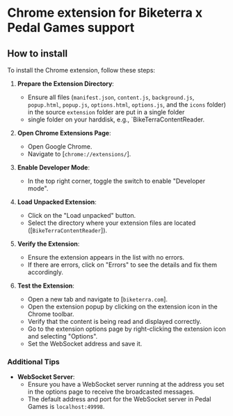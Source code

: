 # Chrome extension for Biketerra x Pedal Games support



## How to install




To install the Chrome extension, follow these steps:

1. **Prepare the Extension Directory**:
   - Ensure all files (`manifest.json`, `content.js`, `background.js`, `popup.html`, `popup.js`, `options.html`, `options.js`, and the `icons` folder) in the source `extension` folder are put in a single folder
   - single folder on your harddisk, e.g., `BikeTerraContentReader.

2. **Open Chrome Extensions Page**:
   - Open Google Chrome.
   - Navigate to [`chrome://extensions/`].

3. **Enable Developer Mode**:
   - In the top right corner, toggle the switch to enable "Developer mode".

4. **Load Unpacked Extension**:
   - Click on the "Load unpacked" button.
   - Select the directory where your extension files are located ([`BikeTerraContentReader`]).

5. **Verify the Extension**:
   - Ensure the extension appears in the list with no errors.
   - If there are errors, click on "Errors" to see the details and fix them accordingly.

6. **Test the Extension**:
   - Open a new tab and navigate to [`biketerra.com`].
   - Open the extension popup by clicking on the extension icon in the Chrome toolbar.
   - Verify that the content is being read and displayed correctly.
   - Go to the extension options page by right-clicking the extension icon and selecting "Options".
   - Set the WebSocket address and save it.

### Additional Tips

- **WebSocket Server**:
  - Ensure you have a WebSocket server running at the address you set in the options page to receive the broadcasted messages.
  - The default address and port for the WebSocket server in Pedal Games is ``localhost:49998``.

